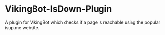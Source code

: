 VikingBot-IsDown-Plugin
=======================

A plugin for VikingBot which checks if a page is reachable using the popular isup.me website.
